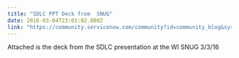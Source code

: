 ```yaml
---
title: "SDLC PPT Deck from  SNUG"
date: 2016-03-04T23:01:02.000Z
link: "https://community.servicenow.com/community?id=community_blog&sys_id=259dea69dbd0dbc01dcaf3231f961966"
---
```

<p>Attached is the deck from the SDLC presentation at the WI SNUG 3/3/16</p>